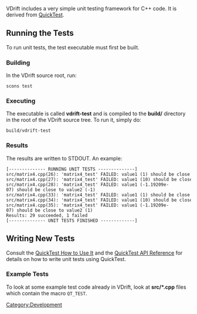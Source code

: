 VDrift includes a very simple unit testing framework for C++ code. It is derived from [QuickTest](http://quicktest.sourceforge.net/).

Running the Tests
-----------------

To run unit tests, the test executable must first be built.

### Building

In the VDrift source root, run:

    scons test

### Executing

The executable is called **vdrift-test** and is compiled to the **build/** directory in the root of the VDrift source tree. To run it, simply do:

    build/vdrift-test

### Results

The results are written to STDOUT. An example:

    [-------------- RUNNING UNIT TESTS --------------]
    src/matrix4.cpp(26): 'matrix4_test' FAILED: value1 (1) should be close to value2 (0)
    src/matrix4.cpp(27): 'matrix4_test' FAILED: value1 (10) should be close to value2 (20)
    src/matrix4.cpp(28): 'matrix4_test' FAILED: value1 (-1.19209e-07) should be close to value2 (-1)
    src/matrix4.cpp(33): 'matrix4_test' FAILED: value1 (1) should be close to value2 (0)
    src/matrix4.cpp(34): 'matrix4_test' FAILED: value1 (10) should be close to value2 (0)
    src/matrix4.cpp(35): 'matrix4_test' FAILED: value1 (-1.19209e-07) should be close to value2 (1)
    Results: 29 succeeded, 1 failed
    [-------------- UNIT TESTS FINISHED -------------]

Writing New Tests
-----------------

Consult the [QuickTest How to Use It](http://quicktest.sourceforge.net/usage.html) and the [QuickTest API Reference](http://quicktest.sourceforge.net/api.html) for details on how to write unit tests using QuickTest.

### Example Tests

To look at some example test code already in VDrift, look at **src/\*.cpp** files which contain the macro `QT_TEST`.

<Category:Development>
